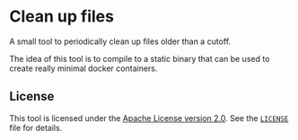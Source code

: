 Clean up files
==============

A small tool to periodically clean up files older than a cutoff.

The idea of this tool is to compile to a static binary that can be used to
create really minimal docker containers.

License
-------

This tool is licensed under the [Apache License version
2.0](http://www.apache.org/licenses/LICENSE-2.0).
See the [`LICENSE`](LICENSE) file for details.
